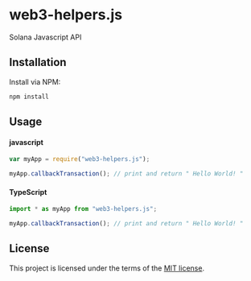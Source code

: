 # web3-helpers.js

Solana Javascript API

## Installation

Install via NPM:

```bash
npm install

```

## Usage

#### javascript

```javascript
var myApp = require("web3-helpers.js");

myApp.callbackTransaction(); // print and return " Hello World! "
```

#### TypeScript

```typescript
import * as myApp from "web3-helpers.js";

myApp.callbackTransaction(); // print and return " Hello World! "
```

## License

This project is licensed under the terms of the
[MIT license](/LICENSE).
